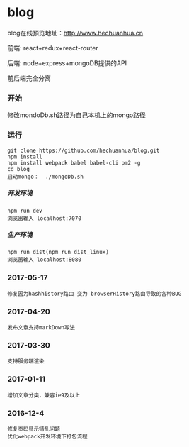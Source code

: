 # blog

blog在线预览地址：http://www.hechuanhua.cn

 前端: react+redux+react-router
 
 后端: node+express+mongoDB提供的API
 
 前后端完全分离

### 开始 
修改mondoDb.sh路径为自己本机上的mongo路径

### 运行
    git clone https://github.com/hechuanhua/blog.git
    npm install
    npm install webpack babel babel-cli pm2 -g
    cd blog
    启动mongo：  ./mongoDb.sh


##### 开发环境
    npm run dev
    浏览器输入 localhost:7070

##### 生产环境
    npm run dist(npm run dist_linux)
    浏览器输入 localhost:8080
### 2017-05-17
    修复因为hashhistory路由 变为 browserHistory路由导致的各种BUG
### 2017-04-20
    发布文章支持markDown写法
### 2017-03-30
    支持服务端渲染
### 2017-01-11
    增加文章分类，兼容ie9及以上
### 2016-12-4
    修复页码显示错乱问题
    优化webpack开发环境下打包流程

